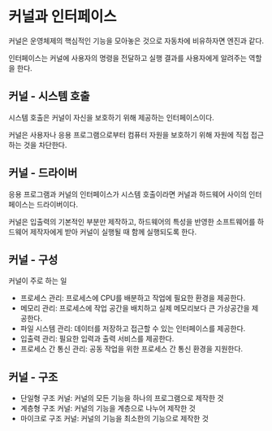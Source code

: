 # 커널과 인터페이스
커널은 운영체제의 핵심적인 기능을 모아놓은 것으로 자동차에 비유하자면 엔진과 같다.

인터페이스는 커널에 사용자의 명령을 전달하고 실행 결과를 사용자에게 알려주는 역할을 한다.

## 커널 - 시스템 호출
시스템 호출은 커널이 자신을 보호하기 위해 제공하는 인터페이스이다.

커널은 사용자나 응용 프로그램으로부터 컴퓨터 자원을 보호하기 위해 자원에 직접 접근하는 것을 차단한다.

## 커널 - 드라이버
응용 프로그램과 커널의 인터페이스가 시스템 호출이라면 커널과 하드웨어 사이의 인터페이스는 드라이버이다.

커널은 입출력의 기본적인 부분만 제작하고, 하드웨어의 특성을 반영한 소프트웨어를 하드웨어 제작자에게 받아 커널이 실행될 때 함께 실행되도록 한다.

## 커널 - 구성
커널이 주로 하는 일
- 프로세스 관리: 프로세스에 CPU를 배분하고 작업에 필요한 환경을 제공한다.
- 메모리 관리: 프로세스에 작업 공간을 배치하고 실제 메모리보다 큰 가상공간을 제공한다.
- 파일 시스템 관리: 데이터를 저장하고 접근할 수 있는 인터페이스를 제공한다.
- 입출력 관리: 필요한 입력과 출력 서비스를 제공한다.
- 프로세스 간 통신 관리: 공동 작업을 위한 프로세스 간 통신 환경을 지원한다.

## 커널 - 구조
- 단일형 구조 커널: 커널의 모든 기능을 하나의 프로그램으로 제작한 것
- 계층형 구조 커널: 커널의 기능을 계층으로 나누어 제작한 것
- 마이크로 구조 커널: 커널의 기능을 최소한의 기능으로 제작한 것